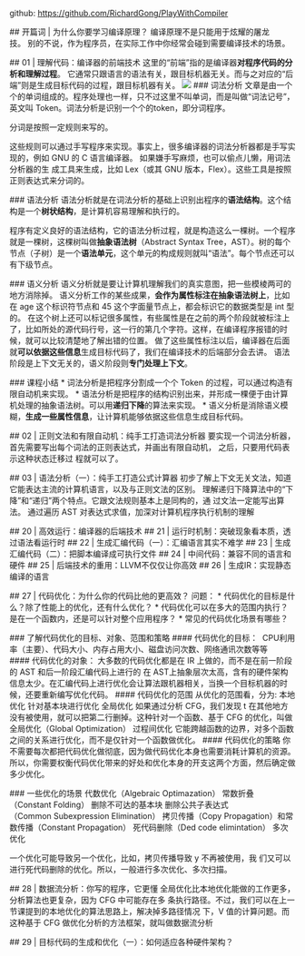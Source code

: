 github: https://github.com/RichardGong/PlayWithCompiler




## 开篇词 | 为什么你要学习编译原理？
编译原理不是只能用于炫耀的屠龙技。 别的不说，作为程序员，在实际工作中你经常会碰到需要编译技术的场景。


## 01 | 理解代码：编译器的前端技术
这里的“前端”指的是编译器**对程序代码的分析和理解过程**。
它通常只跟语言的语法有关，跟目标机器无关。而与之对应的“后端”则是生成目标代码的过程，跟目标机器有关。
![](index_files/50d447ee-b192-4f7d-b236-fbf070db87e1.jpg)
### 词法分析
文章是由一个个的单词组成的。程序处理也一样，只不过这里不叫单词，而是叫做“词法记号”，英文叫 Token。词法分析是识别一个个的token，即分词程序。

分词是按照一定规则来写的。

这些规则可以通过手写程序来实现。事实上，很多编译器的词法分析器都是手写实现的，例如 GNU 的 C 语言编译器。
如果嫌手写麻烦，也可以偷点儿懒，用词法分析器的生 成工具来生成，比如 Lex（或其 GNU 版本，Flex）。这些工具是按照正则表达式来分词的。


### 语法分析
语法分析就是在词法分析的基础上识别出程序的**语法结构**。这个结构是一个**树状结构**，是计算机容易理解和执行的。

程序有定义良好的语法结构，它的语法分析过程，就是构造这么一棵树。一个程序就是一棵树，这棵树叫做**抽象语法树**（Abstract Syntax Tree，AST）。树的每个节点（子树）是一个**语法单元**，这个单元的构成规则就叫“语法”。每个节点还可以有下级节点。


### 语义分析
语义分析就是要让计算机理解我们的真实意图，把一些模棱两可的地方消除掉。
语义分析工作的某些成果，**会作为属性标注在抽象语法树上**，比如在 age 这个标识符节点和 45 这个字面量节点上，都会标识它的数据类型是 int 型的。
在这个树上还可以标记很多属性，有些属性是在之前的两个阶段就被标注上了，比如所处的源代码行号，这一行的第几个字符。这样，在编译程序报错的时候，就可以比较清楚地了解出错的位置。
做了这些属性标注以后，编译器在后面就**可以依据这些信息**生成目标代码了，我们在编译技术的后端部分会去讲。
语法阶段是上下文无关的，语义阶段则**专门处理上下文**。



### 课程小结
* 词法分析是把程序分割成一个个 Token 的过程，可以通过构造有限自动机来实现。
* 语法分析是把程序的结构识别出来，并形成一棵便于由计算机处理的抽象语法树。可以用**递归下降**的算法来实现。
* 语义分析是消除语义模糊，**生成一些属性信息**，让计算机能够依据这些信息生成目标代码。




## 02 | 正则文法和有限自动机：纯手工打造词法分析器
要实现一个词法分析器，首先需要写出每个词法的正则表达式，并画出有限自动机，
之后，只要用代码表示这种状态迁移过 程就可以了。




## 03 | 语法分析（一）：纯手工打造公式计算器
初步了解上下文无关文法，知道它能表达主流的计算机语言，以及与正则文法的区别。
理解递归下降算法中的“下降”和“递归”两个特点。它跟文法规则基本上是同构的，通
过文法一定能写出算法。
通过遍历 AST 对表达式求值，加深对计算机程序执行机制的理解






## 20 | 高效运行：编译器的后端技术
## 21 | 运行时机制：突破现象看本质，透过语法看运行时
## 22 | 生成汇编代码（一）：汇编语言其实不难学
## 23 | 生成汇编代码（二）：把脚本编译成可执行文件
## 24 | 中间代码：兼容不同的语言和硬件
## 25 | 后端技术的重用：LLVM不仅仅让你高效
## 26 | 生成IR：实现静态编译的语言


## 27 | 代码优化：为什么你的代码比他的更高效？
问题：
* 代码优化的目标是什么？除了性能上的优化，还有什么优化？
* 代码优化可以在多大的范围内执行？是在一个函数内，还是可以针对整个应用程序？
* 常见的代码优化场景有哪些？


### 了解代码优化的目标、对象、范围和策略
#### 代码优化的目标： 
CPU利用率（主要）、代码大小、内存占用大小、磁盘访问次数、网络通讯次数等等
#### 代码优化的对象：
大多数的代码优化都是在 IR 上做的，而不是在前一阶段的 AST 和后一阶段汇编代码上进行的
在 AST上抽象层次太高，含有的硬件架构信息太少。在汇编代码上进行优化会让算法跟机器相关，当换一个目标机器的时候，还要重新编写优化代码。
#### 代码优化的范围
从优化的范围看，分为:
本地优化
针对基本块进行优化
全局优化
如果通过分析 CFG，我们发现 t 在其他地方没有被使用，就可以把第二行删掉。这种针对一个函数、基于 CFG 的优化，叫做全局优化（Global Optimization）
过程间优化
它能跨越函数的边界，对多个函数之间的关系进行优化，而不是仅针对一个函数做优化。
#### 代码优化的策略
你不需要每次都把代码优化做彻底，因为做代码优化本身也需要消耗计算机的资源。
所以，你需要权衡代码优化带来的好处和优化本身的开支这两个方面，然后确定做多少优化。


### 一些优化的场景
代数优化（Algebraic Optimazation）
常数折叠（Constant Folding）
删除不可达的基本块
删除公共子表达式（Common Subexpression Elimination）
拷贝传播（Copy Propagation）和常数传播（Constant Propagation）
死代码删除（Ded code elimintation）
多次优化

一个优化可能导致另一个优化，比如，拷贝传播导致 y 不再被使用，我
们又可以进行死代码删除的优化。所以，一般进行多次优化、多次扫描。


## 28 | 数据流分析：你写的程序，它更懂
全局优化比本地优化能做的工作更多，分析算法也更复杂，因为 CFG 中可能存在多
条执行路径。不过，我们可以在上一节课提到的本地优化的算法思路上，解决掉多路径情况
下，V 值的计算问题。而这种基于 CFG 做优化分析的方法框架，就叫做数据流分析


## 29 | 目标代码的生成和优化（一）：如何适应各种硬件架构？



